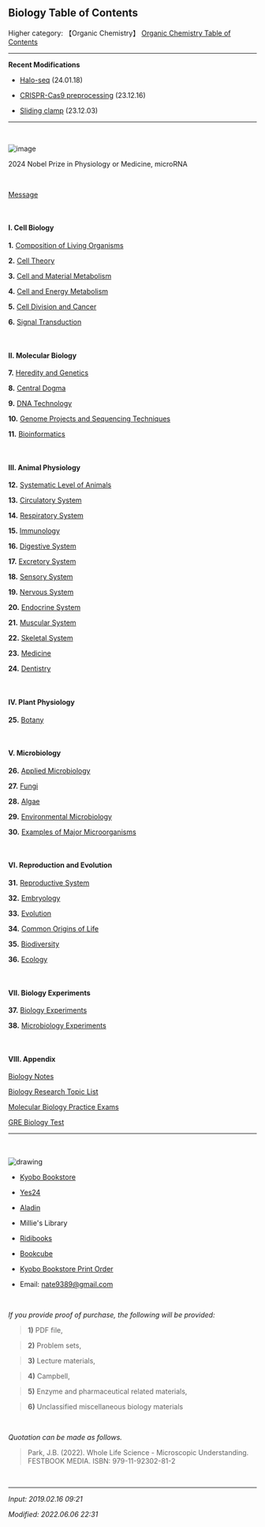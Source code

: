 ## **Biology Table of Contents**

Higher category: 【Organic Chemistry】 [Organic Chemistry Table of Contents](https://jb243.github.io/pages/1483)

---

**Recent Modifications**

* [Halo-seq](https://jb243.github.io/pages/75#:~:text=%E2%91%A2-,Halo%2Dseq,-%3A%20A%20technique) (24.01.18)

* [CRISPR-Cas9 preprocessing](https://jb243.github.io/pages/77#:~:text=CRISPR%2DCas9%20Gene%20Editing%20Technology) (23.12.16)

* [Sliding clamp](https://jb243.github.io/pages/74#:~:text=%E2%97%8B-,Sliding%20clamp,-Figure.%202.) (23.12.03)

---

<br>

![image](https://github.com/user-attachments/assets/f884cdc3-0906-49c5-aeda-54393fddaaa5)

2024 Nobel Prize in Physiology or Medicine, microRNA

<br>

[Message](https://jb243.github.io/pages/1887)

<br>

#### **Ⅰ. Cell Biology**

**1.** [Composition of Living Organisms](https://jb243.github.io/pages/67)

**2.** [Cell Theory](https://jb243.github.io/pages/1409)

**3.** [Cell and Material Metabolism](https://jb243.github.io/pages/69)

**4.** [Cell and Energy Metabolism](https://jb243.github.io/pages/70)

**5.** [Cell Division and Cancer](https://jb243.github.io/pages/71)

**6.** [Signal Transduction](https://jb243.github.io/pages/1424)

<br>

#### **Ⅱ. Molecular Biology**

**7.** [Heredity and Genetics](https://jb243.github.io/pages/72)

**8.** [Central Dogma](https://jb243.github.io/pages/74)

**9.** [DNA Technology](https://jb243.github.io/pages/77)

**10.** [Genome Projects and Sequencing Techniques](https://jb243.github.io/pages/75)

**11.** [Bioinformatics](https://jb243.github.io/pages/1831)

<br>

#### **Ⅲ. Animal Physiology**

**12.** [Systematic Level of Animals](https://jb243.github.io/pages/81)

**13.** [Circulatory System](https://jb243.github.io/pages/83)

**14.** [Respiratory System](https://jb243.github.io/pages/85)

**15.** [Immunology](https://jb243.github.io/pages/86)

**16.** [Digestive System](https://jb243.github.io/pages/82)

**17.** [Excretory System](https://jb243.github.io/pages/87)

**18.** [Sensory System](https://jb243.github.io/pages/576)

**19.** [Nervous System](https://jb243.github.io/pages/577)

**20.** [Endocrine System](https://jb243.github.io/pages/89)

**21.** [Muscular System](https://jb243.github.io/pages/88)

**22.** [Skeletal System](https://jb243.github.io/pages/90)

**23.** [Medicine](https://jb243.github.io/pages/2086)

**24.** [Dentistry](https://jb243.github.io/pages/1437)

<br>

#### **Ⅳ. Plant Physiology**

**25.** [Botany](https://jb243.github.io/pages/578)

<br>

#### **Ⅴ. Microbiology**

**26.** [Applied Microbiology](https://jb243.github.io/pages/1021)

**27.** [Fungi](https://jb243.github.io/pages/1470)

**28.** [Algae](https://jb243.github.io/pages/1430)

**29.** [Environmental Microbiology](https://jb243.github.io/pages/1484)

**30.** [Examples of Major Microorganisms](https://jb243.github.io/pages/1436)

<br>

#### **Ⅵ. Reproduction and Evolution**

**31.** [Reproductive System](https://jb243.github.io/pages/553)

**32.** [Embryology](https://jb243.github.io/pages/555)

**33.** [Evolution](https://jb243.github.io/pages/78)

**34.** [Common Origins of Life](https://jb243.github.io/pages/79)

**35.** [Biodiversity](https://jb243.github.io/pages/80)

**36.** [Ecology](https://jb243.github.io/pages/2033)

<br>

#### **Ⅶ. Biology Experiments**

**37.** [Biology Experiments](https://jb243.github.io/pages/1481)

**38.** [Microbiology Experiments](https://jb243.github.io/pages/1487)

<br>

#### **Ⅷ. Appendix**

[Biology Notes](https://jb243.github.io/pages/1381)

[Biology Research Topic List](https://jb243.github.io/pages/242#footnote_link_67_53)

[Molecular Biology Practice Exams](https://jb243.github.io/pages/2051)

[GRE Biology Test](https://jb243.github.io/pages/2271)

---

<br>

<br>

<img src="https://img1.daumcdn.net/thumb/R1280x0/?scode=mtistory2&fname=https://blog.kakaocdn.net/dn/doegjH/btrJn73EM8t/BKnknLQ679FkDSChsmXLR0/img.jpg" alt="drawing" />

<br>

* [Kyobo Bookstore](https://product.kyobobook.co.kr/detail/S000061671066)

* [Yes24](http://www.yes24.com/Product/Goods/114247004)

* [Aladin](https://www.aladin.co.kr/search/wsearchresult.aspx?SearchTarget=EBook&KeyWord=%ED%86%B5%EC%A7%B8%EB%A1%9C+%EC%83%9D%EB%AC%BC%ED%95%99&KeyRecentPublish=0&OutStock=0&ViewType=Detail&CustReviewCount=0&CustReviewRank=0&KeyFullWord=%ED%86%B5%EC%A7%B8%EB%A1%9C+%EC%83%9D%EB%AC%BC%ED%95%99&KeyLastWord=%ED%86%B5%EC%A7%B8%EB%A1%9C+%EC%83%9D%EB%AC%BC%ED%95%99&CategorySearch=&chkKeyTitle=&chkKeyAuthor=&chkKeyPublisher=&chkKeyISBN=&chkKeyTag=&chkKeyTOC=&chkKeySubject=&SuggestKeyWord=)

* Millie's Library

* [Ridibooks](https://ridibooks.com/books/4381000187)

* [Bookcube](https://www.bookcube.com/detail.asp?series_num=922027833)

* [Kyobo Bookstore Print Order](http://pod.kyobobook.co.kr/podBook/podBookDetailView.ink?barcode=1400000512425&ejkGb=KOR)

* Email: nate9389@gmail.com

<br>

_If you provide proof of purchase, the following will be provided:_

> **1)** PDF file,

> **2)** Problem sets,

> **3)** Lecture materials,

> **4)** Campbell,

> **5)** Enzyme and pharmaceutical related materials,

> **6)** Unclassified miscellaneous biology materials

<br>

_Quotation can be made as follows._

> Park, J.B. (2022). Whole Life Science - Microscopic Understanding. FESTBOOK MEDIA. ISBN: 979-11-92302-81-2

<br>

---

*Input: 2019.02.16 09:21*

*Modified: 2022.06.06 22:31*

